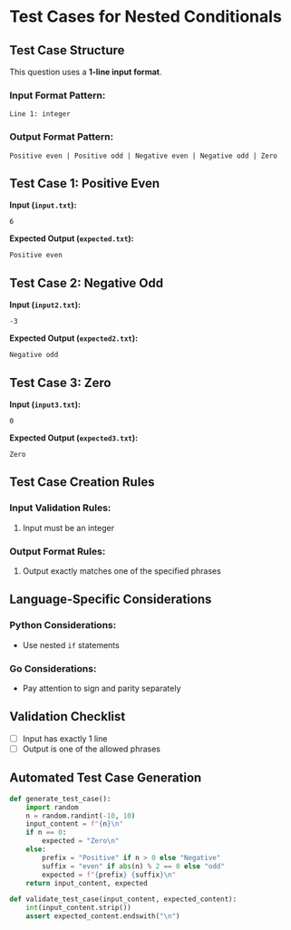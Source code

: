# Test Cases for Nested Conditionals

## Test Case Structure
This question uses a **1-line input format**.

### Input Format Pattern:
```
Line 1: integer
```

### Output Format Pattern:
```
Positive even | Positive odd | Negative even | Negative odd | Zero
```

## Test Case 1: Positive Even
**Input (`input.txt`):**
```
6
```
**Expected Output (`expected.txt`):**
```
Positive even
```

## Test Case 2: Negative Odd
**Input (`input2.txt`):**
```
-3
```
**Expected Output (`expected2.txt`):**
```
Negative odd
```

## Test Case 3: Zero
**Input (`input3.txt`):**
```
0
```
**Expected Output (`expected3.txt`):**
```
Zero
```

## Test Case Creation Rules
### Input Validation Rules:
1. Input must be an integer

### Output Format Rules:
1. Output exactly matches one of the specified phrases

## Language-Specific Considerations
### Python Considerations:
- Use nested `if` statements

### Go Considerations:
- Pay attention to sign and parity separately

## Validation Checklist
- [ ] Input has exactly 1 line
- [ ] Output is one of the allowed phrases

## Automated Test Case Generation
```python
def generate_test_case():
    import random
    n = random.randint(-10, 10)
    input_content = f"{n}\n"
    if n == 0:
        expected = "Zero\n"
    else:
        prefix = "Positive" if n > 0 else "Negative"
        suffix = "even" if abs(n) % 2 == 0 else "odd"
        expected = f"{prefix} {suffix}\n"
    return input_content, expected

def validate_test_case(input_content, expected_content):
    int(input_content.strip())
    assert expected_content.endswith("\n")
```

